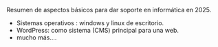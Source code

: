 Resumen de aspectos básicos para dar soporte en informática en 2025.
- Sistemas operativos : windows y linux de escritorio.
- WordPress: como sistema (CMS) principal para una web.
- mucho más....
